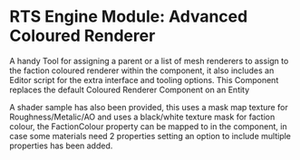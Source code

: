 # RTS Engine Module: Advanced Coloured Renderer
A handy Tool for assigning a parent or a list of mesh renderers to assign to the faction coloured renderer within the component, it also includes an Editor script for the extra interface and tooling options.
This Component replaces the default Coloured Renderer Component on an Entity

A shader sample has also been provided, this uses a mask map texture for Roughness/Metalic/AO and uses a black/white texture mask for faction colour, the FactionColour property can be mapped to in the component, in case some materials need 2 properties setting an option to include multiple properties has been added.

